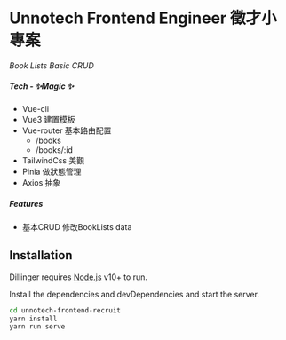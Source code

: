 # Unnotech Frontend Engineer 徵才小專案
_Book Lists Basic CRUD_

##### Tech - ✨Magic ✨
- Vue-cli
- Vue3 建置模板
- Vue-router 基本路由配置
    * /books
    * /books/:id
- TailwindCss 美觀
- Pinia 做狀態管理
- Axios 抽象


##### Features
- 基本CRUD 修改BookLists data

## Installation

Dillinger requires [Node.js](https://nodejs.org/) v10+ to run.

Install the dependencies and devDependencies and start the server.

```sh
cd unnotech-frontend-recruit
yarn install
yarn run serve
```
